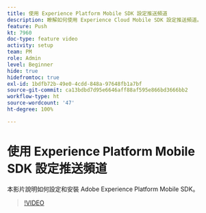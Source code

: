 ```yaml
---
title: 使用 Experience Platform Mobile SDK 設定推送頻道
description: 瞭解如何使用 Experience Cloud Mobile SDK 設定推送頻道。
feature: Push
kt: 7960
doc-type: feature video
activity: setup
team: PM
role: Admin
level: Beginner
hide: true
hidefromtoc: true
exl-id: 1bdfb72b-49e0-4cdd-848a-97648fb1a7bf
source-git-commit: ca13bdbd7d95e6646aff88af595e866bd3666bb2
workflow-type: ht
source-wordcount: '47'
ht-degree: 100%

---
```



# 使用 Experience Platform Mobile SDK 設定推送頻道

本影片說明如何設定和安裝 Adobe Experience Platform Mobile SDK。

>[!VIDEO](https://video.tv.adobe.com/v/27699?quality=12)
